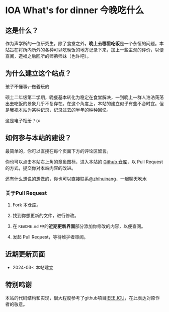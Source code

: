 # IOA What's for dinner 今晚吃什么

## 这是什么？

作为声学所的一位研究生，除了食堂之外，**晚上去哪里吃饭**是一个永恒的问题。本站旨在将所内所外的各种可以吃晚饭的地方记录下来，加上一些主观的评价，以便查阅，造福之后回所的师弟师妹（也许吧）。

## 为什么建立这个站点？

~~孩子不懂事，做着玩的~~

硕士二年级第二学期，晚餐基本转化为稳定在食堂解决，一到晚上一群人浩浩荡荡出去吃饭的景象几乎不复存在。在这个角度上，本站的建立似乎有些不合时宜。但是我视本站为某种记录，记录过去的半年的种种回忆。

这是电子相册？(x

## 如何参与本站的建设？

最简单的，你可以直接在每个页面下方的评论区留言。

你也可以点击本站右上角的章鱼图标，进入本站的 [Github 仓库](https://github.com/zhihuinang/ioa_whats4dinner)，以 Pull Request 的方式，提交你对本站内容的改进。

还有什么想说的想做的，你也可以直接联系[@zhihuinang](https://github.com/zhihuinang/)，~~一起聊天吹水~~


### 关于Pull Request

1. Fork 本仓库。

2. 找到你想更新的文件，进行修改。

3. 在 `README.md` 中的**近期更新界面**部分添加你修改的内容，以便查阅。

4. 发起 Pull Request，等待维护者审阅。

## 近期更新页面

- 2024-03-: 本站建立

## 特别鸣谢
本站的代码结构和实现，很大程度参考了github项目[IEEE.ICU](https://github.com/sjtu-ieee/ieee.icu)，在此表达对原作者的敬意。   